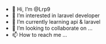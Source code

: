 - 👋 Hi, I’m @Lrp9
- 👀 I’m interested in laravel developer
- 🌱 I’m currently learning api & laravel
- 💞️ I’m looking to collaborate on ...
- 📫 How to reach me ...

<!---
Lrp9/Lrp9 is a ✨ special ✨ repository because its `README.md` (this file) appears on your GitHub profile.
You can click the Preview link to take a look at your changes.
--->
